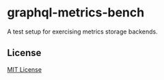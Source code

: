 # graphql-metrics-bench

A test setup for exercising metrics storage backends.

## License

[MIT License](LICENSE)
